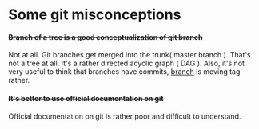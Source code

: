 # Some git misconceptions

#### ~~Branch of a tree is a good conceptualization of git branch~~

Not at all. Git branches get merged into the trunk( master branch ). That's not a tree at all. It's a rather directed acyclic graph ( DAG ). Also, it's not very useful to think that branches have commits, [branch](https://www.youtube.com/watch?v=zcaeZHmMjUI) is moving tag rather.

#### ~~It's better to use official documentation on git~~

Official documentation on git is rather poor and difficult to understand.
